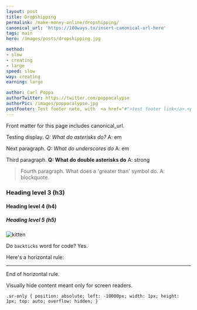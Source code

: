 ```yaml
---
layout: post
title: Dropshipping
permalink: /make-money-online/dropshipping/
canonical_url: 'https://100ways.to/insert-canonical-url-here'
tags: main
hero: /images/posts/dropshipping.jpg

method:
- slow
- creating
- large
speed: slow
way: creating
earning: large

author: Carl Poppa
authorTwitter: https://twitter.com/poppacalypse
authorPic: /images/poppacalypse.jpg
postFooter: Test footer note, with  <a href="#">test footer link</a>.<p>Next paragraph. Front matter cannot have spaces, but can include HTML elements like `p` to create paragraphs.</p>
---
```


Front matter for this page includes canonical_url.

Testing display. *Q: What do asterisks do?* A: em

Next paragraph. _Q: What do underscores do_ A: em

Third paragraph. **Q: What do double asterisks do** A: strong

> Fourth paragraph. What does a 'greater than' symbol do. A: blockquote.

### Heading level 3 (h3)

#### Heading level 4 (h4)

##### Heading level 5 (h5)

<img src="https://placekitten.com/g/500/200" alt="kitten">

Do `backticks` word for code? Yes.

Here's a horizontal rule:

---

End of horizontal rule.

Visually hide content meant only for screen readers.

`.sr-only {
    position: absolute;
    left: -10000px;
    width: 1px;
    height: 1px;
    top: auto;
    overflow: hidden;
  }`
